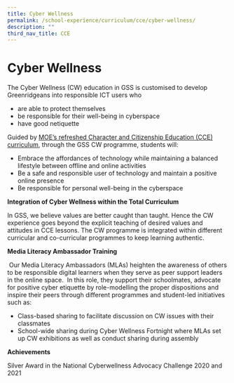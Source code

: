 ```yaml
---
title: Cyber Wellness
permalink: /school-experience/curriculum/cce/cyber-wellness/
description: ""
third_nav_title: CCE
---
```

# **Cyber Wellness**

The Cyber Wellness (CW) education in GSS is customised to develop Greenridgeans into responsible ICT users who

*   are able to protect themselves
*   be responsible for their well-being in cyberspace
*   have good netiquette

Guided by [MOE’s refreshed Character and Citizenship Education (CCE) curriculum](/files/2021%20Character%20and%20Citizenship%20Education%20Syllabus-Secondary.pdf), through the GSS CW programme, students will:

*   Embrace the affordances of technology while maintaining a balanced lifestyle between offline and online activities
*   Be a safe and responsible user of technology and maintain a positive online presence
*   Be responsible for personal well-being in the cyberspace

  

**Integration of Cyber Wellness within the Total Curriculum**

In GSS, we believe values are better caught than taught. Hence the CW experience goes beyond the explicit teaching of desired values and attitudes in CCE lessons. The CW programme is integrated within different curricular and co-curricular programmes to keep learning authentic.

**Media Literacy Ambassador Training**  

 Our Media Literacy Ambassadors (MLAs) heighten the awareness of others to be responsible digital learners when they serve as peer support leaders in the online space.  In this role, they support their schoolmates, advocate for positive cyber etiquette by role-modelling the proper dispositions and inspire their peers through different programmes and student-led initiatives such as:

*   Class-based sharing to facilitate discussion on CW issues with their classmates
*   School-wide sharing during Cyber Wellness Fortnight where MLAs set up CW exhibitions as well as conduct sharing during assembly

  

**Achievements**

Silver Award in the National Cyberwellness Advocacy Challenge 2020 and 2021